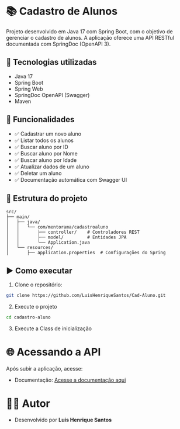 # 📚 Cadastro de Alunos

Projeto desenvolvido em Java 17 com Spring Boot, com o objetivo de gerenciar o cadastro de alunos. A aplicação oferece uma API RESTful documentada com SpringDoc (OpenAPI 3).

## 🔧 Tecnologias utilizadas

- Java 17
- Spring Boot
- Spring Web
- SpringDoc OpenAPI (Swagger)
- Maven

## 📌 Funcionalidades

- ✅ Cadastrar um novo aluno
- ✅ Listar todos os alunos
- ✅ Buscar aluno por ID
- ✅ Buscar aluno por Nome
- ✅ Buscar aluno por Idade
- ✅ Atualizar dados de um aluno
- ✅ Deletar um aluno
- ✅ Documentação automática com Swagger UI

## 📄 Estrutura do projeto

```
src/
├── main/
│   ├── java/
│   │   └── com/mentorama/cadastroaluno
│   │       ├── controller/    # Controladores REST
│   │       ├── model/         # Entidades JPA
│   │       └── Application.java
│   └── resources/
│       ├── application.properties  # Configurações do Spring
```

## ▶️ Como executar

1. Clone o repositório:
```bash
git clone https://github.com/LuisHenriqueSantos/Cad-Aluno.git
```
2. Execute o projeto
```bash
cd cadastro-aluno
```
3. Execute a Class de inicialização

# 🌐 Acessando a API
Após subir a aplicação, acesse:
- Documentação: [Acesse a documentação aqui](http://localhost:8080/v3/api-docs)

# 🧑‍💻 Autor
- Desenvolvido por **Luis Henrique Santos**

